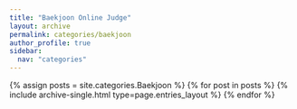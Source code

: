 ```yaml
---
title: "Baekjoon Online Judge"
layout: archive
permalink: categories/baekjoon
author_profile: true
sidebar:
  nav: "categories"
---
```


{% assign posts = site.categories.Baekjoon %}
{% for post in posts %}
  {% include archive-single.html type=page.entries_layout %}
{% endfor %}